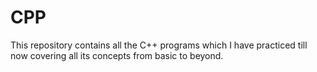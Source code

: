 # CPP
This repository contains all the C++ programs which I have practiced till now covering all its concepts from basic to beyond.
